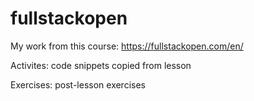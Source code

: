 # fullstackopen
My work from this course: https://fullstackopen.com/en/

Activites: code snippets copied from lesson

Exercises: post-lesson exercises
